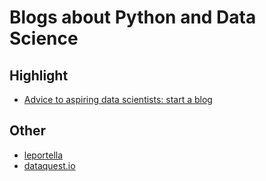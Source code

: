# Blogs about Python and Data Science
## Highlight
* [Advice to aspiring data scientists: start a blog](http://varianceexplained.org/r/start-blog/)
## Other
* [leportella](https://leportella.com/)
* [dataquest.io](https://www.dataquest.io)
